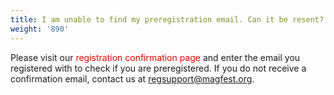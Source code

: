 ```yaml
---
title: I am unable to find my preregistration email. Can it be resent?
weight: '890'
---
```

Please visit our <font color = #ff0000>registration confirmation page</font> and enter the email you registered with to check if you are preregistered. If you do not receive a confirmation email, contact us at regsupport@magfest.org.
